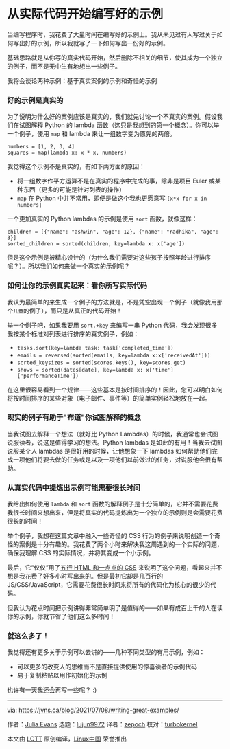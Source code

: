 [#]: subject: "Write good examples by starting with real code"
[#]: via: "https://jvns.ca/blog/2021/07/08/writing-great-examples/"
[#]: author: "Julia Evans https://jvns.ca/"
[#]: collector: "lujun9972"
[#]: translator: "zepoch"
[#]: reviewer: "turbokernel"
[#]: publisher: " "
[#]: url: " "

从实际代码开始编写好的示例
======

当编写程序时，我花费了大量时间在编写好的示例上。我从未见过有人写过关于如何写出好的示例，所以我就写了一下如何写出一份好的示例。

基础思路就是从你写的真实代码开始，然后删除不相关的细节，使其成为一个独立的例子，而不是无中生有地想出一些例子。

我将会谈论两种示例：基于真实案例的示例和奇怪的示例

### 好的示例是真实的

为了说明为什么好的案例应该是真实的，我们就先讨论一个不真实的案例。假设我们在试图解释 Python 的 lambda 函数（这只是我想到的第一个概念）。你可以举一个例子，使用 `map` 和 lambda 来让一组数字变为原先的两倍。

```
numbers = [1, 2, 3, 4]
squares = map(lambda x: x * x, numbers)
```

我觉得这个示例不是真实的，有如下两方面的原因：

  * 将一组数字作平方运算不是在真实的程序中完成的事，除非是项目 Euler 或某种东西（更多的可能是针对列表的操作）
  * `map` 在 Python 中并不常用，即便是做这个我也更愿意写 `[x*x for x in numbers]` 

一个更加真实的 Python lambdas 的示例是使用 `sort` 函数，就像这样：

```
children = [{"name": "ashwin", "age": 12}, {"name": "radhika", "age": 3}]
sorted_children = sorted(children, key=lambda x: x['age'])
```

但是这个示例是被精心设计的（为什么我们需要对这些孩子按照年龄进行排序呢？）。所以我们如何来做一个真实的示例呢？

### 如何让你的示例真实起来：看你所写实际代码

我认为最简单的来生成一个例子的方法就是，不是凭空出现一个例子（就像我用那个`儿童`的例子），而只是从真正的代码开始！

举一个例子吧，如果我要用 `sort.+key` 来编写一串 Python 代码，我会发现很多我按某个标准对列表进行排序的真实例子，例如：

  * `tasks.sort(key=lambda task: task['completed_time'])`
  * `emails = reversed(sorted(emails, key=lambda x:x['receivedAt']))`
  * `sorted_keysizes = sorted(scores.keys(), key=scores.get)`
  * `shows = sorted(dates[date], key=lambda x: x['time']['performanceTime'])`

在这里很容易看到一个规律——这些基本是按时间排序的！因此，您可以明白如何将按时间排序的某些对象（电子邮件、事件等）的简单实例轻松地放在一起。

### 现实的例子有助于"布道"你试图解释的概念

当我试图去解释一个想法（就好比 Python Lambdas）的时候，我通常也会试图说服读者，说这是值得学习的想法。Python lambdas 是如此的有用！当我去试图说服某个人 lambdas 是很好用的时候，让他想象一下 lambdas 如何帮助他们完成一项他们将要去做的任务或是以及一项他们以前做过的任务，对说服他会很有帮助。

### 从真实代码中提炼出示例可能需要很长时间


我给出如何使用 `lambda` 和 `sort` 函数的解释例子是十分简单的，它并不需要花费我很长时间来想出来，但是将真实的代码提炼出为一个独立的示例则是会需要花费很长的时间！

举个例子，我想在这篇文章中融入一些奇怪的 CSS 行为的例子来说明创造一个奇怪的案例是十分有趣的。我花费了两个小时来解决我这周遇到的一个实际的问题，确保我理解 CSS 的实际情况，并将其变成一个小示例。

最后，它“仅仅”用了[五行 HTML 和一点点的 CSS][1] 来说明了这个问题，看起来并不想是我花费了好多小时写出来的。但是最初它却是几百行的 JS/CSS/JavaScript，它需要花费很长时间来将所有的代码化为核心的很少的代码。

但我认为花点时间把示例讲得非常简单明了是值得的——如果有成百上千的人在读你的示例，你就节省了他们这么多时间！

### 就这么多了！

我觉得还有更多关于示例可以去讲的——几种不同类型的有用示例，例如：

  * 可以更多的改变人的思维而不是直接提供使用的惊喜读者的示例代码
  * 易于复制粘贴以用作初始化的示例



也许有一天我还会再写一些呢？ :)

--------------------------------------------------------------------------------

via: https://jvns.ca/blog/2021/07/08/writing-great-examples/

作者：[Julia Evans][a]
选题：[lujun9972][b]
译者：[zepoch](https://github.com/zepoch)
校对：[turbokernel](https://github.com/turbokernel)

本文由 [LCTT](https://github.com/LCTT/TranslateProject) 原创编译，[Linux中国](https://linux.cn/) 荣誉推出

[a]: https://jvns.ca/
[b]: https://github.com/lujun9972
[1]: https://codepen.io/wizardzines/pen/0eda7725a46c919dcfdd3fa80aff3d41
